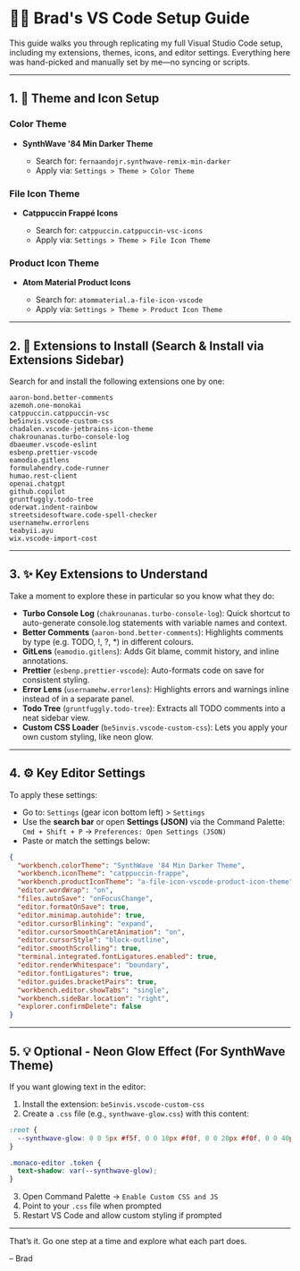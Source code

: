 # 🧑‍💻 Brad's VS Code Setup Guide

This guide walks you through replicating my full Visual Studio Code setup, including my extensions, themes, icons, and editor settings. Everything here was hand-picked and manually set by me—no syncing or scripts.

---

## 1. 🎨 Theme and Icon Setup

### Color Theme

* **SynthWave '84 Min Darker Theme**

  * Search for: `fernaandojr.synthwave-remix-min-darker`
  * Apply via: `Settings > Theme > Color Theme`

### File Icon Theme

* **Catppuccin Frappé Icons**

  * Search for: `catppuccin.catppuccin-vsc-icons`
  * Apply via: `Settings > Theme > File Icon Theme`

### Product Icon Theme

* **Atom Material Product Icons**

  * Search for: `atommaterial.a-file-icon-vscode`
  * Apply via: `Settings > Theme > Product Icon Theme`

---

## 2. 🔌 Extensions to Install (Search & Install via Extensions Sidebar)

Search for and install the following extensions one by one:

```text
aaron-bond.better-comments
azemoh.one-monokai
catppuccin.catppuccin-vsc
be5invis.vscode-custom-css
chadalen.vscode-jetbrains-icon-theme
chakrounanas.turbo-console-log
dbaeumer.vscode-eslint
esbenp.prettier-vscode
eamodio.gitlens
formulahendry.code-runner
humao.rest-client
openai.chatgpt
github.copilot
gruntfuggly.todo-tree
oderwat.indent-rainbow
streetsidesoftware.code-spell-checker
usernamehw.errorlens
teabyii.ayu
wix.vscode-import-cost
```

---

## 3. ✨ Key Extensions to Understand

Take a moment to explore these in particular so you know what they do:

* **Turbo Console Log** (`chakrounanas.turbo-console-log`): Quick shortcut to auto-generate console.log statements with variable names and context.
* **Better Comments** (`aaron-bond.better-comments`): Highlights comments by type (e.g. TODO, !, ?, \*) in different colours.
* **GitLens** (`eamodio.gitlens`): Adds Git blame, commit history, and inline annotations.
* **Prettier** (`esbenp.prettier-vscode`): Auto-formats code on save for consistent styling.
* **Error Lens** (`usernamehw.errorlens`): Highlights errors and warnings inline instead of in a separate panel.
* **Todo Tree** (`gruntfuggly.todo-tree`): Extracts all TODO comments into a neat sidebar view.
* **Custom CSS Loader** (`be5invis.vscode-custom-css`): Lets you apply your own custom styling, like neon glow.

---

## 4. ⚙️ Key Editor Settings

To apply these settings:

* Go to: `Settings` (gear icon bottom left) > `Settings`
* Use the **search bar** or open **Settings (JSON)** via the Command Palette: `Cmd + Shift + P` → `Preferences: Open Settings (JSON)`
* Paste or match the settings below:

```json
{
  "workbench.colorTheme": "SynthWave '84 Min Darker Theme",
  "workbench.iconTheme": "catppuccin-frappe",
  "workbench.productIconTheme": "a-file-icon-vscode-product-icon-theme",
  "editor.wordWrap": "on",
  "files.autoSave": "onFocusChange",
  "editor.formatOnSave": true,
  "editor.minimap.autohide": true,
  "editor.cursorBlinking": "expand",
  "editor.cursorSmoothCaretAnimation": "on",
  "editor.cursorStyle": "block-outline",
  "editor.smoothScrolling": true,
  "terminal.integrated.fontLigatures.enabled": true,
  "editor.renderWhitespace": "boundary",
  "editor.fontLigatures": true,
  "editor.guides.bracketPairs": true,
  "workbench.editor.showTabs": "single",
  "workbench.sideBar.location": "right",
  "explorer.confirmDelete": false
}
```

---

## 5. 💡 Optional - Neon Glow Effect (For SynthWave Theme)

If you want glowing text in the editor:

1. Install the extension: `be5invis.vscode-custom-css`
2. Create a `.css` file (e.g., `synthwave-glow.css`) with this content:

```css
:root {
  --synthwave-glow: 0 0 5px #f5f, 0 0 10px #f0f, 0 0 20px #f0f, 0 0 40px #f0f;
}

.monaco-editor .token {
  text-shadow: var(--synthwave-glow);
}
```

3. Open Command Palette → `Enable Custom CSS and JS`
4. Point to your `.css` file when prompted
5. Restart VS Code and allow custom styling if prompted

---

That’s it. Go one step at a time and explore what each part does.

– Brad
